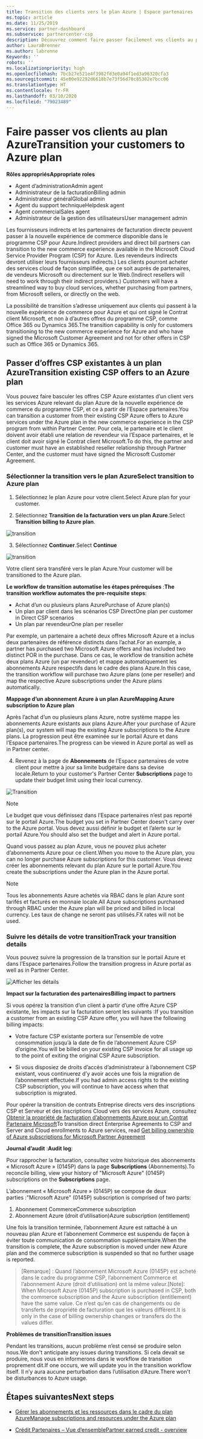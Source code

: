 ```yaml
---
title: Transition des clients vers le plan Azure | Espace partenaires
ms.topic: article
ms.date: 11/25/2019
ms.service: partner-dashboard
ms.subservice: partnercenter-csp
description: Découvrez comment faire passer facilement vos clients au plan Azure.
author: LauraBrenner
ms.author: labrenne
Keywords: ''
robots: ''
ms.localizationpriority: high
ms.openlocfilehash: 7bcb27e521e4f3982fd3e0a94f1ed3a96320cfa3
ms.sourcegitcommit: 45e80e92292d6618b7e73f56d70c85382e7bcc06
ms.translationtype: HT
ms.contentlocale: fr-FR
ms.lasthandoff: 03/10/2020
ms.locfileid: "79023489"
---
```

# <a name="transition-your-customers-to-azure-plan"></a><span data-ttu-id="34e39-103">Faire passer vos clients au plan Azure</span><span class="sxs-lookup"><span data-stu-id="34e39-103">Transition your customers to Azure plan</span></span>

<span data-ttu-id="34e39-104">**Rôles appropriés**</span><span class="sxs-lookup"><span data-stu-id="34e39-104">**Appropriate roles**</span></span>

- <span data-ttu-id="34e39-105">Agent d’administration</span><span class="sxs-lookup"><span data-stu-id="34e39-105">Admin agent</span></span>
- <span data-ttu-id="34e39-106">Administrateur de la facturation</span><span class="sxs-lookup"><span data-stu-id="34e39-106">Billing admin</span></span>
- <span data-ttu-id="34e39-107">Administrateur général</span><span class="sxs-lookup"><span data-stu-id="34e39-107">Global admin</span></span>
- <span data-ttu-id="34e39-108">Agent du support technique</span><span class="sxs-lookup"><span data-stu-id="34e39-108">Helpdesk agent</span></span>
- <span data-ttu-id="34e39-109">Agent commercial</span><span class="sxs-lookup"><span data-stu-id="34e39-109">Sales agent</span></span>
- <span data-ttu-id="34e39-110">Administrateur de la gestion des utilisateurs</span><span class="sxs-lookup"><span data-stu-id="34e39-110">User management admin</span></span>

<span data-ttu-id="34e39-111">Les fournisseurs indirects et les partenaires de facturation directe peuvent passer à la nouvelle expérience de commerce disponible dans le programme CSP pour Azure.</span><span class="sxs-lookup"><span data-stu-id="34e39-111">Indirect providers and direct bill partners can transition to the new commerce experience available in the Microsoft Cloud Service Provider Program (CSP) for Azure.</span></span> <span data-ttu-id="34e39-112">(Les revendeurs indirects devront utiliser leurs fournisseurs indirects.) Les clients pourront acheter des services cloud de façon simplifiée, que ce soit auprès de partenaires, de vendeurs Microsoft ou directement sur le Web.</span><span class="sxs-lookup"><span data-stu-id="34e39-112">(Indirect resellers will need to work through their indirect providers.) Customers will have a streamlined way to buy cloud services, whether purchasing from partners, from Microsoft sellers, or directly on the web.</span></span>

<span data-ttu-id="34e39-113">La possibilité de transition s’adresse uniquement aux clients qui passent à la nouvelle expérience de commerce pour Azure et qui ont signé le Contrat client Microsoft, et non à d’autres offres du programme CSP, comme Office 365 ou Dynamics 365.</span><span class="sxs-lookup"><span data-stu-id="34e39-113">The transition capability is only for customers transitioning to the new commerce experience for Azure and who have signed the Microsoft Customer Agreement and not for other offers in CSP such as Office 365 or Dynamics 365.</span></span>

## <a name="transition-existing-csp-offers-to-an-azure-plan"></a><span data-ttu-id="34e39-114">Passer d’offres CSP existantes à un plan Azure</span><span class="sxs-lookup"><span data-stu-id="34e39-114">Transition existing CSP offers to an Azure plan</span></span>

<span data-ttu-id="34e39-115">Vous pouvez faire basculer les offres CSP Azure existantes d’un client vers les services Azure relevant du plan Azure de la nouvelle expérience de commerce du programme CSP, et ce à partir de l’Espace partenaires.</span><span class="sxs-lookup"><span data-stu-id="34e39-115">You can transition a customer from their existing CSP Azure offers to Azure services under the Azure plan in the new commerce experience in the CSP program from within Partner Center.</span></span> <span data-ttu-id="34e39-116">Pour cela, le partenaire et le client doivent avoir établi une relation de revendeur via l’Espace partenaires, et le client doit avoir signé le Contrat client Microsoft.</span><span class="sxs-lookup"><span data-stu-id="34e39-116">To do this, the partner and customer must have an established reseller relationship through Partner Center, and the customer must have signed the Microsoft Customer Agreement.</span></span>

### <a name="select-transition-to-azure-plan"></a><span data-ttu-id="34e39-117">Sélectionner la transition vers le plan Azure</span><span class="sxs-lookup"><span data-stu-id="34e39-117">Select transition to Azure plan</span></span>

1. <span data-ttu-id="34e39-118">Sélectionnez le plan Azure pour votre client.</span><span class="sxs-lookup"><span data-stu-id="34e39-118">Select Azure plan for your customer.</span></span>

2. <span data-ttu-id="34e39-119">Sélectionnez **Transition de la facturation vers un plan Azure**.</span><span class="sxs-lookup"><span data-stu-id="34e39-119">Select **Transition billing to Azure plan**.</span></span>

![transition](images/azure/transition1.png)

3. <span data-ttu-id="34e39-121">Sélectionnez **Continuer**.</span><span class="sxs-lookup"><span data-stu-id="34e39-121">Select **Continue**</span></span>

![transition](images/azure/transition2.png)

<span data-ttu-id="34e39-123">Votre client sera transféré vers le plan Azure.</span><span class="sxs-lookup"><span data-stu-id="34e39-123">Your customer will be transitioned to the Azure plan.</span></span>

<span data-ttu-id="34e39-124">**Le workflow de transition automatise les étapes prérequises** :</span><span class="sxs-lookup"><span data-stu-id="34e39-124">**The transition workflow automates the pre-requisite steps**:</span></span>

- <span data-ttu-id="34e39-125">Achat d’un ou plusieurs plans Azure</span><span class="sxs-lookup"><span data-stu-id="34e39-125">Purchase of Azure plan(s)</span></span>
- <span data-ttu-id="34e39-126">Un plan par client dans les scénarios CSP Direct</span><span class="sxs-lookup"><span data-stu-id="34e39-126">One plan per customer in Direct CSP scenarios</span></span>  
- <span data-ttu-id="34e39-127">Un plan par revendeur</span><span class="sxs-lookup"><span data-stu-id="34e39-127">One plan per reseller</span></span>  

<span data-ttu-id="34e39-128">Par exemple, un partenaire a acheté deux offres Microsoft Azure et a inclus deux partenaires de référence distincts dans l’achat.</span><span class="sxs-lookup"><span data-stu-id="34e39-128">For an example, a partner has purchased two Microsoft Azure offers and has included two distinct POR in the purchase.</span></span> <span data-ttu-id="34e39-129">Dans ce cas, le workflow de transition achète deux plans Azure (un par revendeur) et mappe automatiquement les abonnements Azure respectifs dans le cadre des plans Azure.</span><span class="sxs-lookup"><span data-stu-id="34e39-129">In this case, the transition workflow will purchase two Azure plans (one per reseller) and map the respective Azure subscriptions under the Azure plans automatically.</span></span>  

<span data-ttu-id="34e39-130">**Mappage d’un abonnement Azure à un plan Azure**</span><span class="sxs-lookup"><span data-stu-id="34e39-130">**Mapping Azure subscription to Azure plan**</span></span>

<span data-ttu-id="34e39-131">Après l’achat d’un ou plusieurs plans Azure, notre système mappe les abonnements Azure existants aux plans Azure.</span><span class="sxs-lookup"><span data-stu-id="34e39-131">After your purchase of Azure plan(s), our system will map the existing Azure subscriptions to the Azure plans.</span></span> <span data-ttu-id="34e39-132">La progression peut être examinée sur le portail Azure et dans l’Espace partenaires.</span><span class="sxs-lookup"><span data-stu-id="34e39-132">The progress can be viewed in Azure portal as well as in Partner center.</span></span> 

4. <span data-ttu-id="34e39-133">Revenez à la page de **Abonnements** de l’Espace partenaires de votre client pour mettre à jour sa limite budgétaire dans sa devise locale.</span><span class="sxs-lookup"><span data-stu-id="34e39-133">Return to your customer's Partner Center **Subscriptions** page to update their budget limit using their local currency.</span></span> 

![Transition](images/azure/transition3.png)

>[!NOTE]
><span data-ttu-id="34e39-135">Le budget que vous définissez dans l’Espace partenaires n’est pas reporté sur le portail Azure.</span><span class="sxs-lookup"><span data-stu-id="34e39-135">The budget you set in Partner Center doesn't carry over to the Azure portal.</span></span> <span data-ttu-id="34e39-136">Vous devez aussi définir le budget et l’alerte sur le portail Azure.</span><span class="sxs-lookup"><span data-stu-id="34e39-136">You should also set the budget and alert in Azure portal.</span></span>

<span data-ttu-id="34e39-137">Quand vous passez au plan Azure, vous ne pouvez plus acheter d’abonnements Azure pour ce client.</span><span class="sxs-lookup"><span data-stu-id="34e39-137">When you move to the Azure plan, you can no longer purchase Azure subscriptions for this customer.</span></span> <span data-ttu-id="34e39-138">Vous devez créer les abonnements relevant du plan Azure sur le portail Azure.</span><span class="sxs-lookup"><span data-stu-id="34e39-138">You create the subscriptions under the Azure plan in the Azure portal.</span></span>

>[!NOTE]
> <span data-ttu-id="34e39-139">Tous les abonnements Azure achetés via RBAC dans le plan Azure sont tarifés et facturés en monnaie locale.</span><span class="sxs-lookup"><span data-stu-id="34e39-139">All Azure subscriptions purchased through RBAC under the Azure plan will be priced and billed in local currency.</span></span> <span data-ttu-id="34e39-140">Les taux de change ne seront pas utilisés.</span><span class="sxs-lookup"><span data-stu-id="34e39-140">FX rates will not be used.</span></span>

### <a name="track-your-transition-details"></a><span data-ttu-id="34e39-141">Suivre les détails de votre transition</span><span class="sxs-lookup"><span data-stu-id="34e39-141">Track your transition details</span></span>

<span data-ttu-id="34e39-142">Vous pouvez suivre la progression de la transition sur le portail Azure et dans l’Espace partenaires.</span><span class="sxs-lookup"><span data-stu-id="34e39-142">Follow the transition progress in Azure portal as well as in Partner Center.</span></span>

![Afficher les détails](images/azure/details1.png)

<span data-ttu-id="34e39-144">**Impact sur la facturation des partenaires**</span><span class="sxs-lookup"><span data-stu-id="34e39-144">**Billing impact to partners**</span></span>

<span data-ttu-id="34e39-145">Si vous opérez la transition d’un client à partir d’une offre Azure CSP existante, les impacts sur la facturation seront les suivants :</span><span class="sxs-lookup"><span data-stu-id="34e39-145">If you transition a customer from an existing CSP Azure offer, you will have the following billing impacts:</span></span>

- <span data-ttu-id="34e39-146">Votre facture CSP existante portera sur l’ensemble de votre consommation jusqu’à la date de fin de l’abonnement Azure CSP d’origine.</span><span class="sxs-lookup"><span data-stu-id="34e39-146">You will be billed on your existing CSP invoice for all usage up to the point of exiting the original CSP Azure subscription.</span></span>

- <span data-ttu-id="34e39-147">Si vous disposiez de droits d’accès d’administrateur à l’abonnement CSP existant, vous continuerez d’y avoir accès une fois la migration de l’abonnement effectuée.</span><span class="sxs-lookup"><span data-stu-id="34e39-147">If you had admin access rights to the existing CSP subscription, you will continue to have access when that subscription is migrated.</span></span>

<span data-ttu-id="34e39-148">Pour opérer la transition de contrats Entreprise directs vers des inscriptions CSP et Serveur et des inscriptions Cloud vers des services Azure, consultez [Obtenir la propriété de facturation d’abonnements Azure pour un Contrat Partenaire Microsoft](https://docs.microsoft.com/azure/billing/mpa-request-ownership)</span><span class="sxs-lookup"><span data-stu-id="34e39-148">To transition direct Enterprise Agreements to CSP and Server and Cloud enrollments to Azure services, read [Get billing ownership of Azure subscriptions for Microsoft Partner Agreement](https://docs.microsoft.com/azure/billing/mpa-request-ownership)</span></span>

<span data-ttu-id="34e39-149">**Journal d’audit** :</span><span class="sxs-lookup"><span data-stu-id="34e39-149">**Audit log**:</span></span>

<span data-ttu-id="34e39-150">Pour rapprocher la facturation, consultez votre historique des abonnements « Microsoft Azure » (0145P) dans la page **Subscriptions** (Abonnements).</span><span class="sxs-lookup"><span data-stu-id="34e39-150">To reconcile billing, view your history of "Microsoft Azure" (0145P) subscriptions on the **Subscriptions** page.</span></span> 

<span data-ttu-id="34e39-151">L’abonnement « Microsoft Azure » (0145P) se compose de deux parties :</span><span class="sxs-lookup"><span data-stu-id="34e39-151">"Microsoft Azure" (0145P) subscription is comprised of two parts:</span></span>
1. <span data-ttu-id="34e39-152">Abonnement Commerce</span><span class="sxs-lookup"><span data-stu-id="34e39-152">Commerce subscription</span></span> 
2. <span data-ttu-id="34e39-153">Abonnement Azure (droit d’utilisation)</span><span class="sxs-lookup"><span data-stu-id="34e39-153">Azure subscription (entitlement)</span></span>

<span data-ttu-id="34e39-154">Une fois la transition terminée, l’abonnement Azure est rattaché à un nouveau plan Azure et l’abonnement Commerce est suspendu de façon à éviter toute communication de consommation supplémentaire.</span><span class="sxs-lookup"><span data-stu-id="34e39-154">When the transition is complete, the Azure subscription is moved under new Azure plan and the commerce subscription is suspended so that no further usage is reported.</span></span>  

><span data-ttu-id="34e39-155">[Remarque] : Quand l’abonnement Microsoft Azure (0145P) est acheté dans le cadre du programme CSP, l’abonnement Commerce et l’abonnement Azure (droit d’utilisation) ont la même valeur.</span><span class="sxs-lookup"><span data-stu-id="34e39-155">[Note]: When Microsoft Azure (0145P) subscription is purchased in CSP, both the commerce subscription and the Azure subscription (entitlement) have the same value.</span></span> <span data-ttu-id="34e39-156">Ce n’est qu’en cas de changements ou de transferts de propriété de facturation que les valeurs diffèrent.</span><span class="sxs-lookup"><span data-stu-id="34e39-156">It is only in the case of billing ownership changes or transfers do the values differ.</span></span> 

<span data-ttu-id="34e39-157">**Problèmes de transition**</span><span class="sxs-lookup"><span data-stu-id="34e39-157">**Transition issues**</span></span>

<span data-ttu-id="34e39-158">Pendant les transitions, aucun problème n’est censé se produire selon nous.</span><span class="sxs-lookup"><span data-stu-id="34e39-158">We don't anticipate any issues during transitions.</span></span> <span data-ttu-id="34e39-159">Si cela devait se produire, nous vous en informerons dans le workflow de transition proprement dit.</span><span class="sxs-lookup"><span data-stu-id="34e39-159">If one occurs, we will update you in the transition workflow itself.</span></span> <span data-ttu-id="34e39-160">Il n’y aura aucune perturbation dans l’utilisation d’Azure.</span><span class="sxs-lookup"><span data-stu-id="34e39-160">There won't be disturbances to Azure usage.</span></span>  

## <a name="next-steps"></a><span data-ttu-id="34e39-161">Étapes suivantes</span><span class="sxs-lookup"><span data-stu-id="34e39-161">Next steps</span></span>

- [<span data-ttu-id="34e39-162">Gérer les abonnements et les ressources dans le cadre du plan Azure</span><span class="sxs-lookup"><span data-stu-id="34e39-162">Manage subscriptions and resources under the Azure plan</span></span>](azure-plan-manage.md)

- [<span data-ttu-id="34e39-163">Crédit Partenaires – Vue d’ensemble</span><span class="sxs-lookup"><span data-stu-id="34e39-163">Partner earned credit - overview</span></span>](partner-earned-credit.md)



